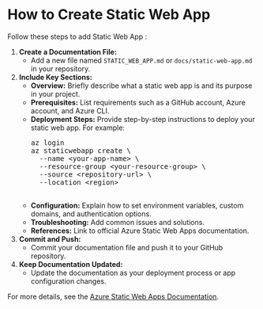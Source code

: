 
    
    
</head>
<body>
    <h1>How to Create Static Web App </h1>
    <p>
        Follow these steps to add Static Web App :
    </p>
    <ol>
        <li>
            <strong>Create a Documentation File:</strong>
            <ul>
                <li>Add a new file named <code>STATIC_WEB_APP.md</code> or <code>docs/static-web-app.md</code> in your repository.</li>
            </ul>
        </li>
        <li>
            <strong>Include Key Sections:</strong>
            <ul>
                <li><strong>Overview:</strong> Briefly describe what a static web app is and its purpose in your project.</li>
                <li><strong>Prerequisites:</strong> List requirements such as a GitHub account, Azure account, and Azure CLI.</li>
                <li><strong>Deployment Steps:</strong> Provide step-by-step instructions to deploy your static web app. For example:
                    <pre>
az login
az staticwebapp create \
  --name &lt;your-app-name&gt; \
  --resource-group &lt;your-resource-group&gt; \
  --source &lt;repository-url&gt; \
  --location &lt;region&gt;
                    </pre>
                </li>
                <li><strong>Configuration:</strong> Explain how to set environment variables, custom domains, and authentication options.</li>
                <li><strong>Troubleshooting:</strong> Add common issues and solutions.</li>
                <li><strong>References:</strong> Link to official Azure Static Web Apps documentation.</li>
            </ul>
        </li>
        <li>
            <strong>Commit and Push:</strong>
            <ul>
                <li>Commit your documentation file and push it to your GitHub repository.</li>
            </ul>
        </li>
        <li>
            <strong>Keep Documentation Updated:</strong>
            <ul>
                <li>Update the documentation as your deployment process or app configuration changes.</li>
            </ul>
        </li>
    </ol>
    <p>
        For more details, see the <a href="https://learn.microsoft.com/en-us/azure/static-web-apps/">Azure Static Web Apps Documentation</a>.
    </p>
</body>
</html>
